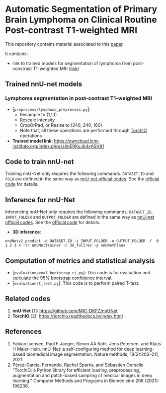 # Automatic Segmentation of Primary Brain Lymphoma on Clinical Routine Post-contrast T1-weighted MRI


This repository contains material associated to this [paper](#Citation).

It contains:
- link to trained models for segmentation of lymphoma from post-constrast T1-weighted MRI ([link](#Trained-nnU-net-models))

  
## Trained nnU-net models
### Lymphoma segmentation in post-contrast T1-weighted MRI 
* [`preprocess/lymphoma_preprocess.py`]:
  * Resample to (1,1,1)
  * Rescale intensity
  * CropOrPad, or Resize to (240, 240, 160)
  * Note that, all these operations are performed through [TorchIO](<https://torchio.readthedocs.io/index.html>) operations
* **Trained model link**: https://owncloud.icm-institute.org/index.php/s/4nERKuJb4xASV81

## Code to train nnU-net

Training nnU-Net only requires the following commands. `DATASET_ID` and `FOLD` are defined in the same way as [nnU-net official codes](<https://github.com/MIC-DKFZ/nnUNet>). See the [official code](<https://github.com/MIC-DKFZ/nnUNet>) for details.

## Inference for nnU-Net

Inferencing nnU-Net only requires the following commands. `DATASET_ID`, `INPUT_FOLDER` and `OUTPUT_FOLDER` are defined in the same way as [nnU-net official codes](<https://github.com/MIC-DKFZ/nnUNet>). See the [official code](<https://github.com/MIC-DKFZ/nnUNet>) for details.

* **3D inference**: 
```console
nnUNetv2_predict -d DATASET_ID -i INPUT_FOLDER -o OUTPUT_FOLDER -f  0 1 2 3 4 -tr nnUNetTrainer -c 3d_fullres -p nnUNetPlans
```


## Computation of metrics and statistical analysis

* [`evaluation/eval_bootstrap_ci.py`]: This code is for evaluation and calculate the 95% bootstrap confidence interval.
* [`evaluation/t_test.py`]: This code is to perform paired T-test.


## Related codes

1. **nnU-Net** [1]: https://github.com/MIC-DKFZ/nnUNet
2. **TorchIO** [2]: https://torchio.readthedocs.io/index.html

## References

1. Fabian Isensee, Paul F Jaeger, Simon AA Kohl, Jens Petersen, and Klaus H Maier-Hein. nnU-Net: a self-configuring method for deep learning-based biomedical image segmentation. Nature methods, 18(2):203–211, 2021.
2. Pérez-García, Fernando, Rachel Sparks, and Sébastien Ourselin. "TorchIO: a Python library for efficient loading, preprocessing, augmentation and patch-based sampling of medical images in deep learning." Computer Methods and Programs in Biomedicine 208 (2021): 106236.

